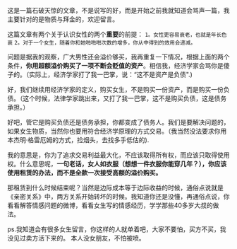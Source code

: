 这是一篇石破天惊的文章，不是说写的好，而是开始之前我就知道会骂声一篇，我主要针对的是物质与拜金的，欢迎留言。

这篇文章有两个关于认识女性的两个**重要**的前提：
`1。女性更容易衰老，也就是年长色衰`
`2。对于一个女生，随着你和她啪啪啪次数的增多，你从中得到的效用会递减。`

问题是据我的观察，广大男性还会溢价够买，我再重复一下情况，根据上面的两个条件，**你用超额溢价购买了一项不断会贬值的资产**。相信我，经济学家会骂你是傻子的。（实际上，经济学家打了我一巴掌，说：“这不是资产是负债".)

好，我们继续用经济学家的定义，购买女生，不是购买一份资产，而是购买一份负债。（这个时候，法律学家跳出来，又打了我一巴掌，这不是购买负债，这是债务承担。）

好吧，管它是购买负债还是债务承担，你都变成了债务人。我们是要解决问题的，如果女生物质，当然你也要用符合经济学原理的方式交易。（我当然没法要求你用本杰明·格雷厄姆的方式，捡烟头，去找多手低估的).

我的意思是，你为了追求交易利益最大化，不应该取得所有权，而应该只取得使用权。什么意思呢，**一句老话，女人如衣服（想想一件衣服你能穿几年？），你应该使用租赁的办法，而不是全款一次接受高额的溢价购买。**

那租赁到什么时候结束呢？当然是边际成本等于边际收益的时候，通俗点说就是《亲密关系》中，两方关系开始转坏的时候。我知道你还是没懂，再通俗点说，你看看解答情感问题的微博，看看女生写的情感经历，学学那些40多岁大叔的做法。

ps.我知道会有很多女生留言，你这样的人就单着吧，大家不要怕，买方不买，我没见过卖方活下来的。
本人没女朋友，不怕被喷。
